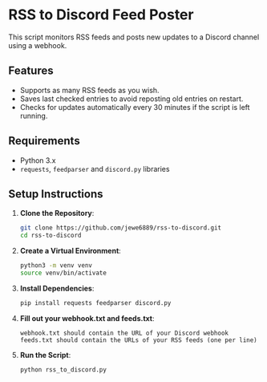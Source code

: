 # RSS to Discord Feed Poster

This script monitors RSS feeds and posts new updates to a Discord channel using a webhook.

## Features
- Supports as many RSS feeds as you wish.
- Saves last checked entries to avoid reposting old entries on restart.
- Checks for updates automatically every 30 minutes if the script is left running.

## Requirements
- Python 3.x
- `requests`, `feedparser` and `discord.py` libraries

## Setup Instructions

1. **Clone the Repository**:
   ```bash
   git clone https://github.com/jewe6889/rss-to-discord.git
   cd rss-to-discord

2. **Create a Virtual Environment**:
   ```bash
   python3 -m venv venv
   source venv/bin/activate

3. **Install Dependencies**:
   ```bash
   pip install requests feedparser discord.py

4. **Fill out your webhook.txt and feeds.txt**:
   ```text
   webhook.txt should contain the URL of your Discord webhook
   feeds.txt should contain the URLs of your RSS feeds (one per line)

5. **Run the Script**:
   ```bash
   python rss_to_discord.py